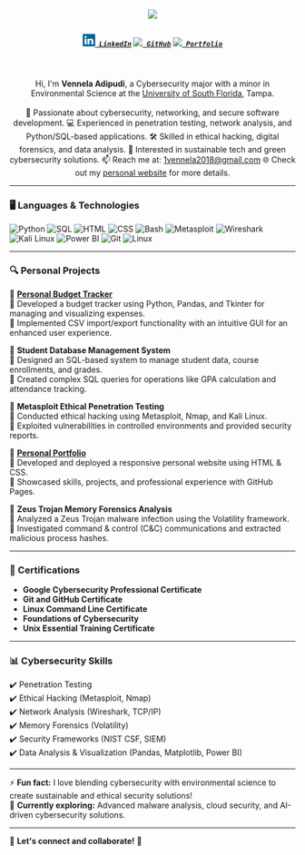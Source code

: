 <h1 align="center">
  <a href="https://git.io/typing-svg">
    <img src="https://readme-typing-svg.herokuapp.com/?lines=Hello,+There!+👋;This+is+Vennela;Nice+to+meet+you!&center=true&size=30">
  </a>
</h1>

<h5 align="center">
  <code><a href="https://www.linkedin.com/in/vennela-adipudi" title="LinkedIn Profile"><img width="22" src="images/linkedin.svg"> LinkedIn</a></code>
  <code><a href="https://github.com/vadipudi1" title="GitHub Profile"><img width="22" src="images/github.svg"> GitHub</a></code>
  <code><a href="https://vadipudi1.github.io/" title="Portfolio"><img width="22" src="images/portfolio.svg"> Portfolio</a></code>
</h5>

<br>

<p align="center">
  Hi, I'm <b>Vennela Adipudi</b>, a Cybersecurity major with a minor in Environmental Science at the <a href="https://www.usf.edu/" title="University of South Florida">University of South Florida</a>, Tampa.
  <br><br>
  🔐 Passionate about cybersecurity, networking, and secure software development.  
  💻 Experienced in penetration testing, network analysis, and Python/SQL-based applications.  
  🛠️ Skilled in ethical hacking, digital forensics, and data analysis.  
  🌱 Interested in sustainable tech and green cybersecurity solutions.  
  📫 Reach me at: <a href="mailto:1vennela2018@gmail.com">1vennela2018@gmail.com</a>  
  🌐 Check out my <a href="https://vadipudi1.github.io/">personal website</a> for more details.  
</p>

---

### 🖥️ Languages & Technologies

![Python](https://img.shields.io/badge/-Python-000?&logo=Python)
![SQL](https://img.shields.io/badge/-SQL-000?&logo=PostgreSQL)
![HTML](https://img.shields.io/badge/-HTML-000?&logo=HTML5)
![CSS](https://img.shields.io/badge/-CSS-000?&logo=CSS3)
![Bash](https://img.shields.io/badge/-Bash-000?&logo=GNU-Bash)
![Metasploit](https://img.shields.io/badge/-Metasploit-000?&logo=Metasploit)
![Wireshark](https://img.shields.io/badge/-Wireshark-000?&logo=Wireshark)
![Kali Linux](https://img.shields.io/badge/-Kali_Linux-000?&logo=Kali-Linux)
![Power BI](https://img.shields.io/badge/-PowerBI-000?&logo=Power-BI)
![Git](https://img.shields.io/badge/-Git-000?&logo=Git)
![Linux](https://img.shields.io/badge/-Linux-000?&logo=Linux)

---

### 🔍 Personal Projects

🔹 **[Personal Budget Tracker](https://github.com/vadipudi1/Personal-Budget-Tracker)**  
📌 Developed a budget tracker using Python, Pandas, and Tkinter for managing and visualizing expenses.  
📌 Implemented CSV import/export functionality with an intuitive GUI for an enhanced user experience.  

🔹 **Student Database Management System**  
📌 Designed an SQL-based system to manage student data, course enrollments, and grades.  
📌 Created complex SQL queries for operations like GPA calculation and attendance tracking.  

🔹 **Metasploit Ethical Penetration Testing**  
📌 Conducted ethical hacking using Metasploit, Nmap, and Kali Linux.  
📌 Exploited vulnerabilities in controlled environments and provided security reports.  

🔹 **[Personal Portfolio](https://vadipudi1.github.io/)**  
📌 Developed and deployed a responsive personal website using HTML & CSS.  
📌 Showcased skills, projects, and professional experience with GitHub Pages.  

🔹 **Zeus Trojan Memory Forensics Analysis**  
📌 Analyzed a Zeus Trojan malware infection using the Volatility framework.  
📌 Investigated command & control (C&C) communications and extracted malicious process hashes.  

---

### 📜 Certifications

- **Google Cybersecurity Professional Certificate**  
- **Git and GitHub Certificate**  
- **Linux Command Line Certificate**  
- **Foundations of Cybersecurity**  
- **Unix Essential Training Certificate**  

---

### 📊 Cybersecurity Skills

✔️ Penetration Testing  
✔️ Ethical Hacking (Metasploit, Nmap)  
✔️ Network Analysis (Wireshark, TCP/IP)  
✔️ Memory Forensics (Volatility)  
✔️ Security Frameworks (NIST CSF, SIEM)  
✔️ Data Analysis & Visualization (Pandas, Matplotlib, Power BI)  

---

⚡ **Fun fact:** I love blending cybersecurity with environmental science to create sustainable and ethical security solutions!  
🌱 **Currently exploring:** Advanced malware analysis, cloud security, and AI-driven cybersecurity solutions.  

---

🎯 **Let's connect and collaborate!** 🚀
